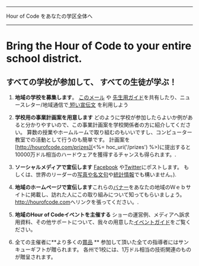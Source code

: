 * * *

Hour of Code をあなたの学区全体へ

* * *

# Bring the Hour of Code to your entire school district.

## すべての学校が参加して、 すべての生徒が学ぶ！

  1. **地域の学校を募集します**。 [ このメール](<%= hoc_uri('/resources#sample-emails') %>) や [ 先生用ガイド](<%= hoc_uri('/resources/how-to') %>)を共有したり、ニュースレター/地域通信で[ 短い宣伝文](<%= hoc_uri('/resources/stats') %>) を利用しよう

  2. **学校用の事業計画案を用意します** どのように学校が参加したらよいか例があると分かりやすいので、この事業計画案を学校関係者の方に紹介してください。 算数の授業やホームルームで取り組むのもいいですし、コンピューター教室での活動として行うのも簡単です。 計画案を[http://hourofcode.com/prizes](<%= hoc_uri('/prizes') %>)に提出すると10000万ドル相当のハードウェアを獲得するチャンスも得られます。.

  3. **ソーシャルメディアで宣伝します** [Facebook](https://www.facebook.com/sharer/sharer.php?u=http%3A%2F%2Fhourofcode.com%2Fus) や[Twitter](https://twitter.com/intent/tweet?url=http%3A%2F%2Fhourofcode.com&text=I%27m%20participating%20in%20this%20year%27s%20%23HourOfCode%2C%20are%20you%3F%20%40codeorg&original_referer=https%3A%2F%2Fwww.google.com%2Furl%3Fq%3Dhttps%253A%252F%252Ftwitter.com%252Fshare%253Fhashtags%253D%2526amp%253Brelated%253Dcodeorg%2526amp%253Btext%253DI%252527m%252Bparticipating%252Bin%252Bthis%252Byear%252527s%252B%252523HourOfCode%25252C%252Bare%252Byou%25253F%252B%252540codeorg%2526amp%253Burl%253Dhttp%25253A%25252F%25252Fhourofcode.com%26sa%3DD%26sntz%3D1%26usg%3DAFQjCNE1GLTUbKZfMlEh9Aj5w0iswz6PYQ&related=codeorg&hashtags=)にポストします。 もしくは、世界のリーダーの[写真や名文句](<%= hoc_uri('/resources#social') %>)や[統計情報](<%= hoc_uri('/resources/stats') %>)でも構いません。).

  4. **地域のホームページで宣伝します**これらの[バナー](<%= hoc_uri('/resources#banners') %>)をあなたの地域のＷｅｂサイトに掲載し、訪れた人にこの取り組みについて知ってもらいましょう。 <http://hourofcode.com>へリンクを張ってください。.

  5. **地域のHour of Codeイベントを主催する** ショーの運営例、メディアへ訴求用資料、その他サポートについて、我々の用意した[イベントガイド](<%= hoc_uri('/resources/how-to-events') %>)をご覧ください。

  6. 全ての主催者に**より多くの[賞品](<%= hoc_uri('/prizes') %>) ** 参加して頂いた全ての指導者にはサンキューギフトが贈られます。 各州で1校には、1万ドル相当の技術関連のものが贈呈されます。